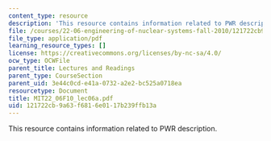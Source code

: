 ```yaml
---
content_type: resource
description: 'This resource contains information related to PWR description. '
file: /courses/22-06-engineering-of-nuclear-systems-fall-2010/121722cb9a63f6816e0117b239ffb13a_MIT22_06F10_lec06a.pdf
file_type: application/pdf
learning_resource_types: []
license: https://creativecommons.org/licenses/by-nc-sa/4.0/
ocw_type: OCWFile
parent_title: Lectures and Readings
parent_type: CourseSection
parent_uid: 3e44c0cd-e41a-0732-a2e2-bc525a0718ea
resourcetype: Document
title: MIT22_06F10_lec06a.pdf
uid: 121722cb-9a63-f681-6e01-17b239ffb13a
---
```

This resource contains information related to PWR description. 